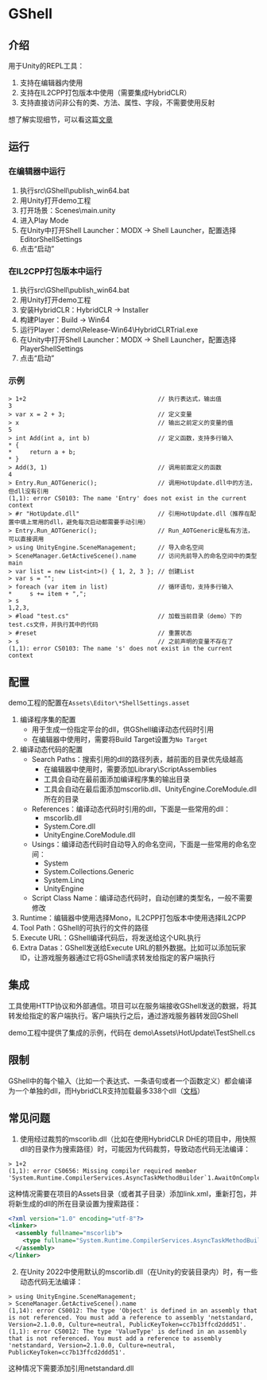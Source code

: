 # GShell

## 介绍
用于Unity的REPL工具：
1. 支持在编辑器内使用
2. 支持在IL2CPP打包版本中使用（需要集成HybridCLR）
3. 支持直接访问非公有的类、方法、属性、字段，不需要使用反射

想了解实现细节，可以看这篇[文章]()

## 运行

### 在编辑器中运行
1. 执行src\GShell\publish_win64.bat
2. 用Unity打开demo工程
3. 打开场景：Scenes\main.unity
4. 进入Play Mode
5. 在Unity中打开Shell Launcher：MODX -> Shell Launcher，配置选择EditorShellSettings
6. 点击“启动”

### 在IL2CPP打包版本中运行
1. 执行src\GShell\publish_win64.bat
2. 用Unity打开demo工程
3. 安装HybridCLR：HybridCLR -> Installer
4. 构建Player：Build -> Win64
5. 运行Player：demo\Release-Win64\HybridCLRTrial.exe
6. 在Unity中打开Shell Launcher：MODX -> Shell Launcher，配置选择PlayerShellSettings
7. 点击“启动”

### 示例
```
> 1+2                                     // 执行表达式，输出值
3
> var x = 2 + 3;                          // 定义变量
> x                                       // 输出之前定义的变量的值
5
> int Add(int a, int b)                   // 定义函数，支持多行输入
* {
*     return a + b;
* }
> Add(3, 1)                               // 调用前面定义的函数
4
> Entry.Run_AOTGeneric();                 // 调用HotUpdate.dll中的方法，但dll没有引用
(1,1): error CS0103: The name 'Entry' does not exist in the current context
> #r "HotUpdate.dll"                      // 引用HotUpdate.dll（推荐在配置中填上常用的dll，避免每次启动都需要手动引用）
> Entry.Run_AOTGeneric();                 // Run_AOTGeneric是私有方法，可以直接调用
> using UnityEngine.SceneManagement;      // 导入命名空间
> SceneManager.GetActiveScene().name      // 访问先前导入的命名空间中的类型
main
> var list = new List<int>() { 1, 2, 3 }; // 创建List
> var s = "";
> foreach (var item in list)              // 循环语句，支持多行输入
*     s += item + ",";
> s
1,2,3,
> #load "test.cs"                         // 加载当前目录（demo）下的test.cs文件，并执行其中的代码
> #reset                                  // 重置状态
> s                                       // 之前声明的变量不存在了
(1,1): error CS0103: The name 's' does not exist in the current context
```

## 配置
demo工程的配置在`Assets\Editor\*ShellSettings.asset`
1. 编译程序集的配置
   * 用于生成一份指定平台的dll，供GShell编译动态代码时引用
   * 在编辑器中使用时，需要将Build Target设置为`No Target`
2. 编译动态代码的配置
   * Search Paths：搜索引用的dll的路径列表，越前面的目录优先级越高
      * 在编辑器中使用时，需要添加Library\ScriptAssemblies
      * 工具会自动在最前面添加编译程序集的输出目录
      * 工具会自动在最后面添加mscorlib.dll、UnityEngine.CoreModule.dll所在的目录
   * References：编译动态代码时引用的dll，下面是一些常用的dll：
      * mscorlib.dll
      * System.Core.dll
      * UnityEngine.CoreModule.dll
   * Usings：编译动态代码时自动导入的命名空间，下面是一些常用的命名空间：
      * System
      * System.Collections.Generic
      * System.Linq
      * UnityEngine
   * Script Class Name：编译动态代码时，自动创建的类型名，一般不需要修改
3. Runtime：编辑器中使用选择Mono，IL2CPP打包版本中使用选择IL2CPP
3. Tool Path：GShell的可执行的文件的路径
4. Execute URL：GShell编译代码后，将发送给这个URL执行
5. Extra Datas：GShell发送给Execute URL的额外数据。比如可以添加玩家ID，让游戏服务器通过它将GShell请求转发给指定的客户端执行

## 集成
工具使用HTTP协议和外部通信。项目可以在服务端接收GShell发送的数据，将其转发给指定的客户端执行。客户端执行之后，通过游戏服务器转发回GShell

demo工程中提供了集成的示例，代码在 demo\Assets\HotUpdate\TestShell.cs

## 限制
GShell中的每个输入（比如一个表达式、一条语句或者一个函数定义）都会编译为一个单独的dll，而HybridCLR支持加载最多338个dll（[文档](https://hybridclr.doc.code-philosophy.com/docs/help/faq)）

## 常见问题
1. 使用经过裁剪的mscorlib.dll（比如在使用HybridCLR DHE的项目中，用快照dll的目录作为搜索路径）时，可能因为代码裁剪，导致动态代码无法编译：
```
> 1+2
(1,1): error CS0656: Missing compiler required member 'System.Runtime.CompilerServices.AsyncTaskMethodBuilder`1.AwaitOnCompleted'
```
这种情况需要在项目的Assets目录（或者其子目录）添加link.xml，重新打包，并将新生成的dll的所在目录设置为搜索路径：
```xml
<?xml version="1.0" encoding="utf-8"?>
<linker>
  <assembly fullname="mscorlib">
    <type fullname="System.Runtime.CompilerServices.AsyncTaskMethodBuilder`1" preserve="all" />
  </assembly>
</linker>
```
2. 在Unity 2022中使用默认的mscorlib.dll（在Unity的安装目录内）时，有一些动态代码无法编译：
```
> using UnityEngine.SceneManagement;
> SceneManager.GetActiveScene().name
(1,14): error CS0012: The type 'Object' is defined in an assembly that is not referenced. You must add a reference to assembly 'netstandard, Version=2.1.0.0, Culture=neutral, PublicKeyToken=cc7b13ffcd2ddd51'.
(1,1): error CS0012: The type 'ValueType' is defined in an assembly that is not referenced. You must add a reference to assembly 'netstandard, Version=2.1.0.0, Culture=neutral, PublicKeyToken=cc7b13ffcd2ddd51'.
```
这种情况下需要添加引用netstandard.dll